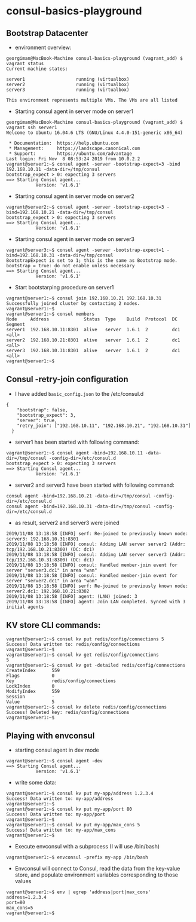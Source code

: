 # consul-basics-playground

## Bootstrap Datacenter
- environment overview:
```
georgiman@MacBook-Machine consul-basics-playground (vagrant_add) $ vagrant status
Current machine states:

server1                   running (virtualbox)
server2                   running (virtualbox)
server3                   running (virtualbox)

This environment represents multiple VMs. The VMs are all listed
```
- Starting consul agent in server mode on server1
```
georgiman@MacBook-Machine consul-basics-playground (vagrant_add) $ vagrant ssh server1
Welcome to Ubuntu 16.04.6 LTS (GNU/Linux 4.4.0-151-generic x86_64)

 * Documentation:  https://help.ubuntu.com
 * Management:     https://landscape.canonical.com
 * Support:        https://ubuntu.com/advantage
Last login: Fri Nov  8 08:53:24 2019 from 10.0.2.2
vagrant@server1:~$ consul agent -server -bootstrap-expect=3 -bind 192.168.10.11 -data-dir=/tmp/consul
bootstrap_expect > 0: expecting 3 servers
==> Starting Consul agent...
           Version: 'v1.6.1'

```
- Starting consul agent in server mode on server2
```
vagrant@server2:~$ consul agent -server -bootstrap-expect=3 -bind=192.168.10.21 -data-dir=/tmp/consul
bootstrap_expect > 0: expecting 3 servers
==> Starting Consul agent...
           Version: 'v1.6.1'
```
- Starting consul agent in server mode on server3
```
vagrant@server3:~$ consul agent -server -bootstrap-expect=1 -bind=192.168.10.31 -data-dir=/tmp/consul
BootstrapExpect is set to 1; this is the same as Bootstrap mode.
bootstrap = true: do not enable unless necessary
==> Starting Consul agent...
           Version: 'v1.6.1'
```
- Start bootstarping procedure on server1
```
vagrant@server1:~$ consul join 192.168.10.21 192.168.10.31
Successfully joined cluster by contacting 2 nodes.
vagrant@server1:~$ 
vagrant@server1:~$ consul members
Node     Address             Status  Type    Build  Protocol  DC   Segment
server1  192.168.10.11:8301  alive   server  1.6.1  2         dc1  <all>
server2  192.168.10.21:8301  alive   server  1.6.1  2         dc1  <all>
server3  192.168.10.31:8301  alive   server  1.6.1  2         dc1  <all>
vagrant@server1:~$ 
```

## Consul -retry-join configuration
- I have added `basic_config.json` to the /etc/consul.d
```
{
    "bootstrap": false,
    "bootstrap_expect": 3,
    "server": true,
    "retry_join": ["192.168.10.11", "192.168.10.21", "192.168.10.31"]
  }
```
- server1 has been started with following command:
```
vagrant@server1:~$ consul agent -bind=192.168.10.11 -data-dir=/tmp/consul -config-dir=/etc/consul.d
bootstrap_expect > 0: expecting 3 servers
==> Starting Consul agent...
           Version: 'v1.6.1'
```
- server2 and server3 have been started with following command:
```
consul agent -bind=192.168.10.21 -data-dir=/tmp/consul -config-dir=/etc/consul.d
consul agent -bind=192.168.10.31 -data-dir=/tmp/consul -config-dir=/etc/consul.d
```

- as result, server2 and server3 were joined
```
2019/11/08 13:18:58 [INFO] serf: Re-joined to previously known node: server3: 192.168.10.31:8301
2019/11/08 13:18:58 [INFO] consul: Adding LAN server server2 (Addr: tcp/192.168.10.21:8300) (DC: dc1)
2019/11/08 13:18:58 [INFO] consul: Adding LAN server server3 (Addr: tcp/192.168.10.31:8300) (DC: dc1)
2019/11/08 13:18:58 [INFO] consul: Handled member-join event for server "server3.dc1" in area "wan"
2019/11/08 13:18:58 [INFO] consul: Handled member-join event for server "server2.dc1" in area "wan"
2019/11/08 13:18:58 [INFO] serf: Re-joined to previously known node: server2.dc1: 192.168.10.21:8302
2019/11/08 13:18:58 [INFO] agent: (LAN) joined: 3
2019/11/08 13:18:58 [INFO] agent: Join LAN completed. Synced with 3 initial agents
```
## KV store CLI commands:
```
vagrant@server1:~$ consul kv put redis/config/connections 5
Success! Data written to: redis/config/connections
vagrant@server1:~$ 
vagrant@server1:~$ consul kv get redis/config/connections
5
vagrant@server1:~$ consul kv get -detailed redis/config/connections
CreateIndex      559
Flags            0
Key              redis/config/connections
LockIndex        0
ModifyIndex      559
Session          -
Value            5
vagrant@server1:~$ consul kv delete redis/config/connections
Success! Deleted key: redis/config/connections
vagrant@server1:~$ 
```

## Playing with envconsul
- starting consul agent in dev mode
```
vagrant@server1:~$ consul agent -dev
==> Starting Consul agent...
           Version: 'v1.6.1'
```
- write some data:
```
vagrant@server1:~$ consul kv put my-app/address 1.2.3.4
Success! Data written to: my-app/address
vagrant@server1:~$ 
vagrant@server1:~$ consul kv put my-app/port 80
Success! Data written to: my-app/port
vagrant@server1:~$ 
vagrant@server1:~$ consul kv put my-app/max_cons 5
Success! Data written to: my-app/max_cons
vagrant@server1:~$ 
```
- Execute envconsul with a subprocess (I will use /bin/bash)
```
vagrant@server1:~$ envconsul -prefix my-app /bin/bash
```
- Envconsul will connect to Consul, read the data from the key-value store, and populate environment variables corresponding to those values
```
vagrant@server1:~$ env | egrep 'address|port|max_cons'
address=1.2.3.4
port=80
max_cons=5
vagrant@server1:~$
```
